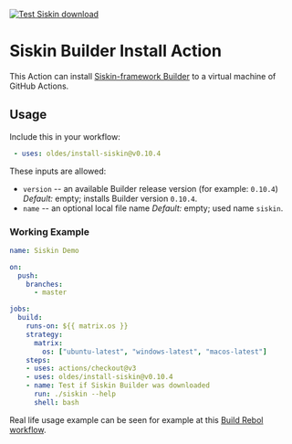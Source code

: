 [![Test Siskin download](https://github.com/Oldes/install-siskin/actions/workflows/test.yml/badge.svg)](https://github.com/Oldes/install-siskin/actions/workflows/test.yml)

# Siskin Builder Install Action

This Action can install
    [Siskin-framework Builder](https://github.com/Siskin-framework/Builder)
to a virtual machine of GitHub Actions. 


## Usage

Include this in your workflow:

```yml
 - uses: oldes/install-siskin@v0.10.4
```

These inputs are allowed:

 - `version` -- an available Builder release version (for example: `0.10.4`) 
   _Default:_ empty; installs Builder version `0.10.4`.
 - `name` -- an optional local file name 
   _Default:_ empty; used name `siskin`.

### Working Example

```yml
name: Siskin Demo

on:
  push:
    branches:
      - master

jobs:
  build:
    runs-on: ${{ matrix.os }}
    strategy:
      matrix:
        os: ["ubuntu-latest", "windows-latest", "macos-latest"]
    steps:
    - uses: actions/checkout@v3
    - uses: oldes/install-siskin@v0.10.4
    - name: Test if Siskin Builder was downloaded
      run: ./siskin --help
      shell: bash
```

Real life usage example can be seen for example at this [Build Rebol workflow](https://github.com/Siskin-framework/Rebol/actions/runs/760323990/workflow).
